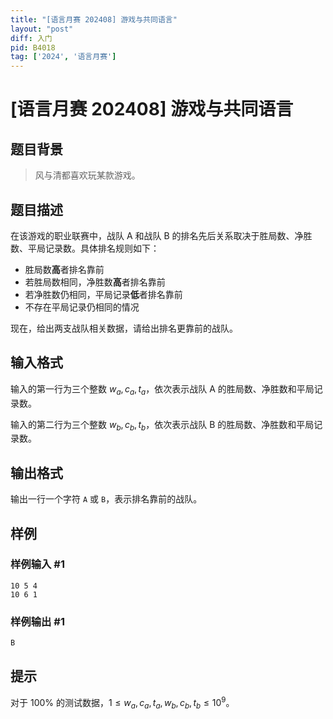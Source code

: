 ```yaml
---
title: "[语言月赛 202408] 游戏与共同语言"
layout: "post"
diff: 入门
pid: B4018
tag: ['2024', '语言月赛']
---
```

# [语言月赛 202408] 游戏与共同语言
## 题目背景

> 风与清都喜欢玩某款游戏。
## 题目描述

在该游戏的职业联赛中，战队 A 和战队 B 的排名先后关系取决于胜局数、净胜数、平局记录数。具体排名规则如下：

- 胜局数**高**者排名靠前
- 若胜局数相同，净胜数**高**者排名靠前
- 若净胜数仍相同，平局记录**低**者排名靠前
- 不存在平局记录仍相同的情况

现在，给出两支战队相关数据，请给出排名更靠前的战队。
## 输入格式

输入的第一行为三个整数 $w_a,c_a,t_a$，依次表示战队 A 的胜局数、净胜数和平局记录数。

输入的第二行为三个整数 $w_b,c_b,t_b$，依次表示战队 B 的胜局数、净胜数和平局记录数。
## 输出格式

输出一行一个字符 `A` 或 `B`，表示排名靠前的战队。
## 样例

### 样例输入 #1
```
10 5 4
10 6 1

```
### 样例输出 #1
```
B

```
## 提示

对于 $100\%$ 的测试数据，$1 \le w_a,c_a,t_a,w_b,c_b,t_b \le 10^9$。
